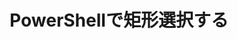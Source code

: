 ---
title: PowerShellで矩形選択する
article_group_id: tips-group
display_order: 10
created: 2021-05-13
updated: 2021-05-13
---